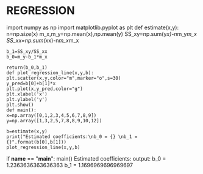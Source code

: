 # REGRESSION
import numpy as np
import matplotlib.pyplot as plt
def estimate(x,y):
    n=np.size(x)
    m_x,m_y=np.mean(x),np.mean(y)
    SS_xy=np.sum(y*x)-n*m_y*m_x
    SS_xx=np.sum(x*x)-n*m_x*m_x
     
    b_1=SS_xy/SS_xx
    b_0=m_y-b_1*m_x
    
    return(b_0,b_1)
    def plot_regression_line(x,y,b):
    plt.scatter(x,y,color="m",marker="o",s=30)
    y_pred=b[0]+b[1]*x
    plt.plot(x,y_pred,color="g")
    plt.xlabel('x')
    plt.ylabel('y')
    plt.show()
    def main():
    x=np.array([0,1,2,3,4,5,6,7,8,9])
    y=np.array([1,3,2,5,7,8,8,9,10,12])
    
    b=estimate(x,y)
    print("Estimated coefficients:\nb_0 = {} \nb_1 = {}".format(b[0],b[1]))
    plot_regression_line(x,y,b)
    
if __name__ == "__main__":
        main()
        Estimated coefficients:
output:
b_0 = 1.2363636363636363 
b_1 = 1.1696969696969697
